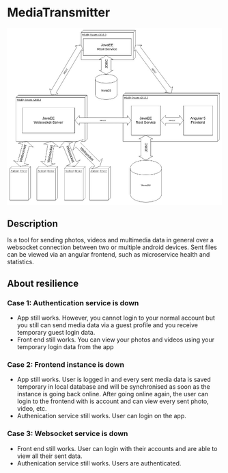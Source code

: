 # MediaTransmitter

![Component Diagram](/ComponentDiagram.jpg)

## Description

Is a tool for sending photos, videos and multimedia data in general over a websocket connection between two or multiple android devices. Sent files can be viewed via an angular frontend, such as microservice health and statistics.

## About resilience

### Case 1: Authentication service is down

* App still works. However, you cannot login to your normal account but you still can send media data via a guest profile and you receive temporary guest login data.
* Front end still works. You can view your photos and videos using your temporary login data from the app

### Case 2: Frontend instance is down

* App still works. User is logged in and every sent media data is saved temporary in local database and will be synchronised as soon as the instance is going back online. After going online again, the user can login to the frontend with is account and can view every sent photo, video, etc.
* Authenication service still works. User can login on the app.

### Case 3: Websocket service is down

* Front end still works. User can login with their accounts and are able to view all their sent data.
* Authenication service still works. Users are authenticated.
